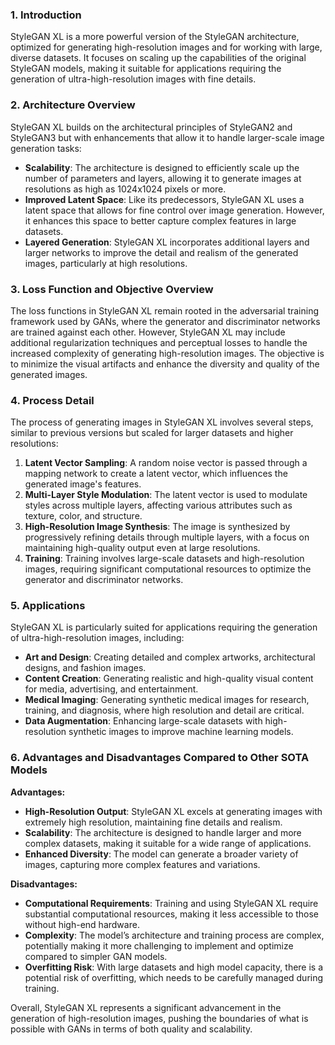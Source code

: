 ### 1. Introduction
StyleGAN XL is a more powerful version of the StyleGAN architecture, optimized for generating high-resolution images and for working with large, diverse datasets. It focuses on scaling up the capabilities of the original StyleGAN models, making it suitable for applications requiring the generation of ultra-high-resolution images with fine details.

### 2. Architecture Overview
StyleGAN XL builds on the architectural principles of StyleGAN2 and StyleGAN3 but with enhancements that allow it to handle larger-scale image generation tasks:

- **Scalability**: The architecture is designed to efficiently scale up the number of parameters and layers, allowing it to generate images at resolutions as high as 1024x1024 pixels or more.
- **Improved Latent Space**: Like its predecessors, StyleGAN XL uses a latent space that allows for fine control over image generation. However, it enhances this space to better capture complex features in large datasets.
- **Layered Generation**: StyleGAN XL incorporates additional layers and larger networks to improve the detail and realism of the generated images, particularly at high resolutions.

### 3. Loss Function and Objective Overview
The loss functions in StyleGAN XL remain rooted in the adversarial training framework used by GANs, where the generator and discriminator networks are trained against each other. However, StyleGAN XL may include additional regularization techniques and perceptual losses to handle the increased complexity of generating high-resolution images. The objective is to minimize the visual artifacts and enhance the diversity and quality of the generated images.

### 4. Process Detail
The process of generating images in StyleGAN XL involves several steps, similar to previous versions but scaled for larger datasets and higher resolutions:

1. **Latent Vector Sampling**: A random noise vector is passed through a mapping network to create a latent vector, which influences the generated image's features.
2. **Multi-Layer Style Modulation**: The latent vector is used to modulate styles across multiple layers, affecting various attributes such as texture, color, and structure.
3. **High-Resolution Image Synthesis**: The image is synthesized by progressively refining details through multiple layers, with a focus on maintaining high-quality output even at large resolutions.
4. **Training**: Training involves large-scale datasets and high-resolution images, requiring significant computational resources to optimize the generator and discriminator networks.

### 5. Applications
StyleGAN XL is particularly suited for applications requiring the generation of ultra-high-resolution images, including:

- **Art and Design**: Creating detailed and complex artworks, architectural designs, and fashion images.
- **Content Creation**: Generating realistic and high-quality visual content for media, advertising, and entertainment.
- **Medical Imaging**: Generating synthetic medical images for research, training, and diagnosis, where high resolution and detail are critical.
- **Data Augmentation**: Enhancing large-scale datasets with high-resolution synthetic images to improve machine learning models.

### 6. Advantages and Disadvantages Compared to Other SOTA Models
**Advantages:**
- **High-Resolution Output**: StyleGAN XL excels at generating images with extremely high resolution, maintaining fine details and realism.
- **Scalability**: The architecture is designed to handle larger and more complex datasets, making it suitable for a wide range of applications.
- **Enhanced Diversity**: The model can generate a broader variety of images, capturing more complex features and variations.

**Disadvantages:**
- **Computational Requirements**: Training and using StyleGAN XL require substantial computational resources, making it less accessible to those without high-end hardware.
- **Complexity**: The model’s architecture and training process are complex, potentially making it more challenging to implement and optimize compared to simpler GAN models.
- **Overfitting Risk**: With large datasets and high model capacity, there is a potential risk of overfitting, which needs to be carefully managed during training.

Overall, StyleGAN XL represents a significant advancement in the generation of high-resolution images, pushing the boundaries of what is possible with GANs in terms of both quality and scalability.

